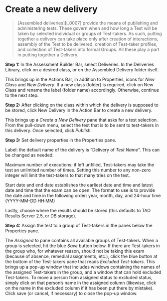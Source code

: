 # Create a new delivery

>[Assembled deliveries][i_0007] provide the means of publishing and administering tests. These govern when and how long a Test will be taken by selected individual or groups of Test-takers. As such, putting together a delivery can take place only after creation of interactions, assembly of the Test to be delivered, creation of Test-taker profiles, and collection of Test-takers into formal Groups. All these play a part in putting together a Delivery.

**Step 1:** In the Assessment Builder Bar, select Deliveries. In the Deliveries Library, click on a desired class, or on the Assembled Delivery folder itself.

This brings up in the Actions Bar, in addition to Properties, icons for *New Class* and *New Delivery*. If a new class (folder) is required, click on New Class and rename the label (folder name) accordingly. Otherwise, continue to the next step.

**Step 2:** After clicking on the class within which the delivery is supposed to be stored, click New Delivery in the Action Bar to create a new delivery.

This brings up a *Create a New Delivery* pane that asks for a test selection. From the pull-down menu, select the test that is to be sent to test-takers in this delivery. Once selected, click *Publish*.

**Step 3:** Set delivery properties in the Properties pane.

Label: the default name of the delivery is “Delivery of *Test Name*”. This can be changed as needed. 

Maximum number of executions: if left unfilled, Test-takers may take the test an unlimited number of times. Setting this number to any non-zero integer will limit the test-takers to that many tries on the test.

Start date and end date establishes the earliest date and time and latest date and time that the exam can be open. The format to use is to provide the date and time in the following order: year, month, day, and 24-hour time (YYYY-MM-DD HH:MM)

Lastly, choose where the results should be stored (this defaults to TAO Results Server 2.5, or DB storage).

**Step 4:** Assign the test to a group of Test-takers in the panes below the Properties pane.

The *Assigned to* pane contains all available groups of Test-takers. When a group is selected, hit the blue *Save* button below. If there are Test-takers in the group who, for whatever reason, should not be taking this exam (because of absence, remedial assignments, etc.), click the blue button at the bottom of the Test-takers pane that reads *Excluded Test-takers*. This brings up a pop-up window that includes windows containing the names of the assigned Test-takers in the group, and a window that can hold excluded Test-takers. To move a person from assigned status to excluded status, simply click on that person’s name in the assigned column (likewise, click on the name in the excluded column if it has been put there by mistake). Click save (or cancel, if necessary) to close the pop-up window.
